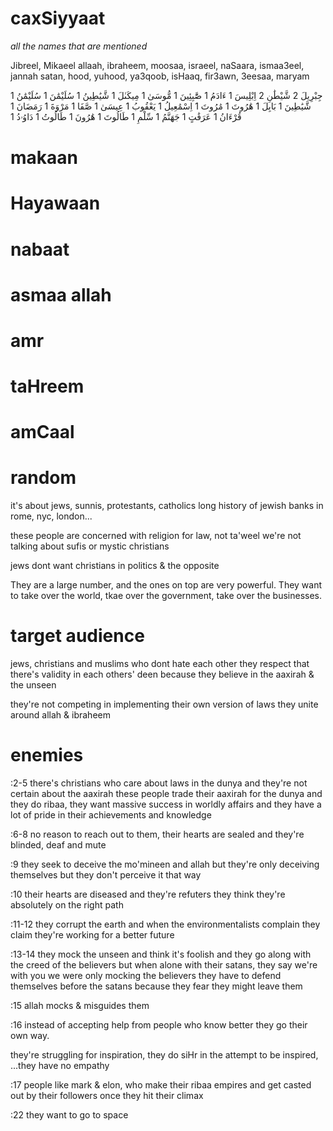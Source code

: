 # caxSiyyaat
*all the names that are mentioned*

Jibreel, Mikaeel
allaah, ibraheem, moosaa, israeel, naSaara, ismaa3eel, jannah
satan, hood, yuhood, ya3qoob, isHaaq, fir3awn, 3eesaa, maryam


جِبْرِيلَ 2
شَّيْطَٰنِ 2
اِبْلِيسَ 1
ءَادَمُ 1
صَّٰبِئِينَ 1
مُّوسَىٰ 1
مِيكَىٰلَ 1
شَّيَٰطِينُ 1
سُلَيْمَٰنَ 1
سُلَيْمَٰنُ 1
شَّيَٰطِينَ 1
بَابِلَ 1
هَٰرُوتَ 1
مَٰرُوتَ 1
اِسْمَٰعِيلُ 1
يَعْقُوبُ 1
عِيسَىٰ 1
صَّفَا 1
مَرْوَةَ 1
رَمَضَانَ 1
قُرْءَانُ 1
عَرَفَٰتٍ 1
جَهَنَّمُ 1
سِّلْمِ 1
طَالُوتَ 1
هَٰرُونَ 1
طَالُوتُ 1
دَاوُۥدُ 1

# makaan
# Hayawaan
# nabaat
# asmaa allah
# amr
# taHreem
# amCaal

# random

it's about jews, sunnis, protestants, catholics
long history of jewish banks in rome, nyc, london...

these people are concerned with religion for law, not ta'weel
we're not talking about sufis or mystic christians

jews dont want christians in politics & the opposite

They are a large number, and the ones on top are very powerful. They want to take over the world, tkae over the government, take over the businesses.

# target audience

jews, christians and muslims who dont hate each other
they respect that there's validity in each others' deen
because they believe in the aaxirah & the unseen

they're not competing in implementing their own version of laws
they unite around allah & ibraheem

# enemies

:2-5 there's christians who care about laws in the dunya and
they're not certain about the aaxirah
these people trade their aaxirah for the dunya
and they do ribaa, they want massive success in worldly affairs
and they have a lot of pride in their achievements and knowledge

:6-8 no reason to reach out to them, their hearts are sealed
and they're blinded, deaf and mute

:9 they seek to deceive the mo'mineen and allah
but they're only deceiving themselves but they don't perceive it that way

:10 their hearts are diseased and they're refuters
they think they're absolutely on the right path

:11-12 they corrupt the earth and when the environmentalists complain
they claim they're working for a better future

:13-14 they mock the unseen and think it's foolish
and they go along with the creed of the believers
but when alone with their satans, they say we're with you
we were only mocking the believers
they have to defend themselves before the satans
because they fear they might leave them

:15 allah mocks & misguides them

:16 instead of accepting help from people who know better
they go their own way.

they're struggling for inspiration, they do siHr in the attempt
to be inspired, ...they have no empathy

:17 people like mark & elon, who make their ribaa empires
and get casted out by their followers once they hit their climax

:22 they want to go to space


